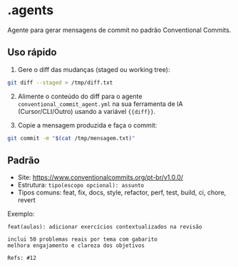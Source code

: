 # .agents

Agente para gerar mensagens de commit no padrão Conventional Commits.

## Uso rápido

1. Gere o diff das mudanças (staged ou working tree):

```bash
git diff --staged > /tmp/diff.txt
```

2. Alimente o conteúdo do diff para o agente `conventional_commit_agent.yml` na sua ferramenta de IA (Cursor/CLI/Outro) usando a variável `{{diff}}`.

3. Copie a mensagem produzida e faça o commit:

```bash
git commit -m "$(cat /tmp/mensagem.txt)"
```

## Padrão

- Site: https://www.conventionalcommits.org/pt-br/v1.0.0/
- Estrutura: `tipo(escopo opcional): assunto`
- Tipos comuns: feat, fix, docs, style, refactor, perf, test, build, ci, chore, revert

Exemplo:

```
feat(aulas): adicionar exercícios contextualizados na revisão

inclui 50 problemas reais por tema com gabarito
melhora engajamento e clareza dos objetivos

Refs: #12
```
